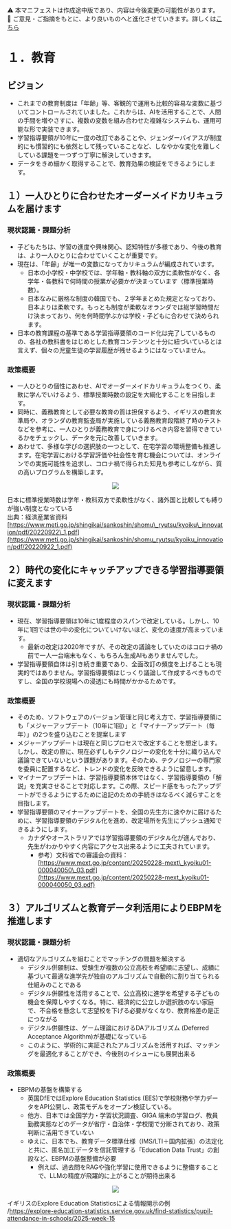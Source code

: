 ⚠️ 本マニフェストは作成途中版であり、内容は今後変更の可能性があります。  
💬 ご意見・ご指摘をもとに、より良いものへと進化させていきます。詳しくは[こちら](README.md#このマニフェスト自身もみんなの知恵を集めて改善していきます)

# １．教育

## ビジョン

* これまでの教育制度は「年齢」等、客観的で運用も比較的容易な変数に基づいてコントロールされていました。これからは、AIを活用することで、人間の手間を増やさすに、複数の変数を組み合わせた複雑なシステムも、運用可能な形で実装できます。  
* 学習指導要領が10年に一度の改訂であることや、ジェンダーバイアスが制度的にも慣習的にも依然として残っていることなど、しなやかな変化を難しくしている課題を一つずつ丁寧に解決していきます。  
* データをきめ細かく取得することで、教育効果の検証をできるようにします。

## １）一人ひとりに合わせたオーダーメイドカリキュラムを届けます

### 現状認識・課題分析

* 子どもたちは、学習の進度や興味関心、認知特性が多様であり、今後の教育は、より一人ひとりに合わせていくことが重要です。  
* 現在は、「年齢」が唯一の変数になってカリキュラムが編成されています。  
  * 日本の小学校・中学校では、学年軸・教科軸の双方に柔軟性がなく、各学年・各教科で何時間の授業が必要かが決まっています（標準授業時数）。  
  * 日本なみに厳格な制度の韓国でも、２学年まとめた規定となっており、日本よりは柔軟です。もっとも制度が柔軟なオランダでは総学習時間だけ決まっており、何を何時間学ぶかは学校・子どもに合わせて決められます。  
* 日本の教育課程の基準である学習指導要領のコード化は完了しているものの、各社の教科書をはじめとした教育コンテンツと十分に紐づいているとは言えず、個々の児童生徒の学習履歴が残せるようにはなっていません。

### 政策概要

* 一人ひとりの個性にあわせ、AIでオーダーメイドカリキュラムをつくり、柔軟に学んでいけるよう、標準授業時数の設定を大綱化することを目指します。  
* 同時に、義務教育として必要な教育の質は担保するよう、イギリスの教育水準局や、オランダの教育監査局が実施している義務教育段階終了時のテストなどを参考に、一人ひとりが義務教育で身につけるべき内容を習得できているかをチェックし、データを元に改善していきます。  
* あわせて、多様な学びの選択肢の一つとして、在宅学習の環境整備も推進します。在宅学習における学習評価や社会性を育む機会については、オンラインでの実施可能性を追求し、コロナ禍で得られた知見も参考にしながら、質の高いプログラムを構築します。

<p align="center">
 <img src="https://github.com/user-attachments/assets/082ef1db-014a-4408-b548-e821b394d7ee">
</p>

日本に標準授業時数は学年・教科双方で柔軟性がなく、諸外国と比較しても縛りが強い制度となっている  
出典：経済産業省資料  
[https://www.meti.go.jp/shingikai/sankoshin/shomu\_ryutsu/kyoiku\_innovation/pdf/20220922\_1.pdf](https://www.meti.go.jp/shingikai/sankoshin/shomu_ryutsu/kyoiku_innovation/pdf/20220922_1.pdf)

## ２）時代の変化にキャッチアップできる学習指導要領に変えます

### 		現状認識・課題分析

* 現在、学習指導要領は10年に1度程度のスパンで改定している。しかし、10年に1回では世の中の変化についていけないほど、変化の速度が高まっています。  
  * 最新の改定は2020年ですが、その改定の議論をしていたのはコロナ禍の前で一人一台端末もなく、もちろん生成AIもありませんでした。  
* 学習指導要領自体は引き続き重要であり、全面改訂の頻度を上げることも現実的ではありません。学習指導要領はじっくり議論して作成するべきものですし、全国の学校現場への浸透にも時間がかかるためです。

### 		政策概要

* そのため、ソフトウェアのバージョン管理と同じ考え方で、学習指導要領にも「メジャーアップデート（10年に1回）」と「マイナーアップデート（毎年）」の2つを盛り込むことを提案します  
* メジャーアップデートは現在と同じプロセスで改定することを想定します。しかし、改定の際に、現在必ずしもテクノロジーの変化を十分に織り込んで議論できていないという課題があります。そのため、テクノロジーの専門家を委員に配置するなど、トレンドの変化を反映できるように留意します。  
* マイナーアップデートは、学習指導要領本体ではなく、学習指導要領の「解説」を充実させることで対応します。この際、スピード感をもったアップデートができるようにするために追記のための手続きはなるべく減らすことを目指します。  
* 学習指導要領のマイナーアップデートを、全国の先生方に速やかに届けるために、学習指導要領のデジタル化を進め、改定場所を先生にプッシュ通知できるようにします。  
  * カナダやオーストラリアでは学習指導要領のデジタル化が進んでおり、先生がわかりやすく内容にアクセス出来るように工夫されています。  
    * 参考）文科省での審議会の資料：[https://www.mext.go.jp/content/20250228-mext\_kyoiku01-000040050\_03.pdf](https://www.mext.go.jp/content/20250228-mext_kyoiku01-000040050_03.pdf)

## ３）アルゴリズムと教育データ利活用によりEBPMを推進します

### 		現状認識・課題分析

* 適切なアルゴリズムを組むことでマッチングの問題を解決する  
  * デジタル併願制は、受験生が複数の公立高校を希望順に志望し、成績に基づいて最適な進学先が独自のアルゴリズムで自動的に割り当てられる仕組みのことである  
  * デジタル併願性を活用することで、公立高校に進学を希望する子どもの機会を保障しやすくなる。特に、経済的に公立しか選択肢のない家庭で、不合格を懸念して志望校を下げる必要がなくなり、教育格差の是正につながる  
  * デジタル併願性は、ゲーム理論におけるDAアルゴリズム (Deferred Acceptance Algorithm)が基礎になっている  
  * このように、学術的に実証されたアルゴリズムを活用すれば、マッチングを最適化することができ、今後別のイシューにも展開出来る

### 		政策概要

* EBPMの基盤を構築する  
  * 英国DfEではExplore Education Statistics (EES)で学校財務や学力データをAPI公開し、政策モデルをオープン検証している。  
  * 他方、日本では全国学力・学習状況調査、GIGA 端末の学習ログ、教員勤務実態などのデータが省庁・自治体・学校間で分断されており、政策判断に活用できていない  
  * ゆえに、日本でも、教育データ標準仕様（IMS/LTI＋国内拡張）の法定化と共に、匿名加工データを信託管理する「Education Data Trust」の創設など、EBPMの基盤整備が必要  
    * 例えば、過去問をRAGや強化学習に使用できるように整備することで、LLMの精度が飛躍的に上がることが期待出来る

<p align="center">
 <img src="https://github.com/user-attachments/assets/81996478-f465-415c-b1fa-3848e24685a3">
</p>

イギリスのExplore Education Statisticsによる情報開示の例  
/https://explore-education-statistics.service.gov.uk/find-statistics/pupil-attendance-in-schools/2025-week-15
